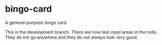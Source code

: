 # bingo-card
A general-purpose bingo card

This is the development branch. There are now text input areas in the cells. They do not go anywhere and they do not always look very good.